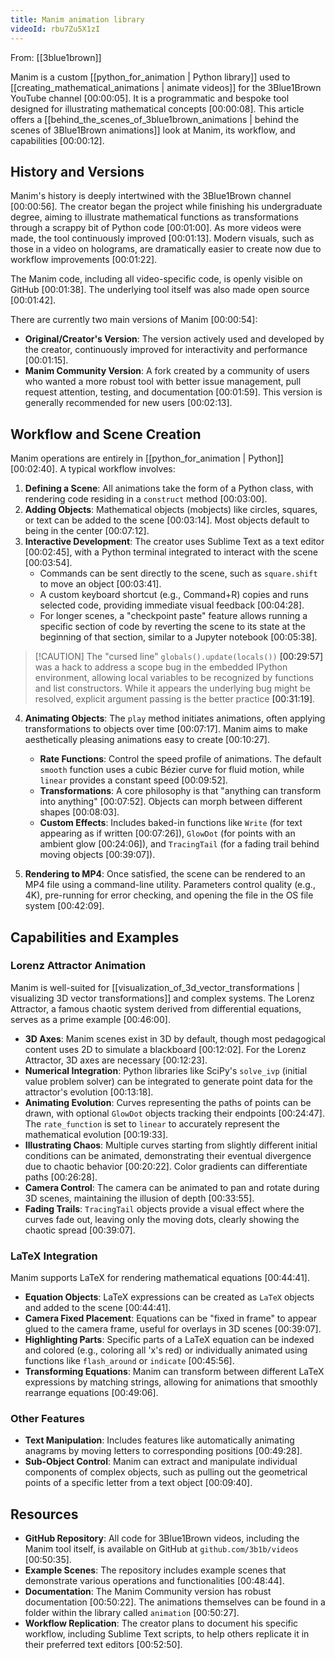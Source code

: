 ```yaml
---
title: Manim animation library
videoId: rbu7Zu5X1zI
---
```


From: [[3blue1brown]] <br/> 

Manim is a custom [[python_for_animation | Python library]] used to [[creating_mathematical_animations | animate videos]] for the 3Blue1Brown YouTube channel <a class="yt-timestamp" data-t="00:00:05">[00:00:05]</a>. It is a programmatic and bespoke tool designed for illustrating mathematical concepts <a class="yt-timestamp" data-t="00:00:08">[00:00:08]</a>. This article offers a [[behind_the_scenes_of_3blue1brown_animations | behind the scenes of 3Blue1Brown animations]] look at Manim, its workflow, and capabilities <a class="yt-timestamp" data-t="00:00:12">[00:00:12]</a>.

## History and Versions

Manim's history is deeply intertwined with the 3Blue1Brown channel <a class="yt-timestamp" data-t="00:00:56">[00:00:56]</a>. The creator began the project while finishing his undergraduate degree, aiming to illustrate mathematical functions as transformations through a scrappy bit of Python code <a class="yt-timestamp" data-t="00:01:00">[00:01:00]</a>. As more videos were made, the tool continuously improved <a class="yt-timestamp" data-t="00:01:13">[00:01:13]</a>. Modern visuals, such as those in a video on holograms, are dramatically easier to create now due to workflow improvements <a class="yt-timestamp" data-t="00:01:22">[00:01:22]</a>.

The Manim code, including all video-specific code, is openly visible on GitHub <a class="yt-timestamp" data-t="00:01:38">[00:01:38]</a>. The underlying tool itself was also made open source <a class="yt-timestamp" data-t="00:01:42">[00:01:42]</a>.

There are currently two main versions of Manim <a class="yt-timestamp" data-t="00:00:54">[00:00:54]</a>:
*   **Original/Creator's Version**: The version actively used and developed by the creator, continuously improved for interactivity and performance <a class="yt-timestamp" data-t="00:01:15">[00:01:15]</a>.
*   **Manim Community Version**: A fork created by a community of users who wanted a more robust tool with better issue management, pull request attention, testing, and documentation <a class="yt-timestamp" data-t="00:01:59">[00:01:59]</a>. This version is generally recommended for new users <a class="yt-timestamp" data-t="00:02:13">[00:02:13]</a>.

## Workflow and Scene Creation

Manim operations are entirely in [[python_for_animation | Python]] <a class="yt-timestamp" data-t="00:02:40">[00:02:40]</a>. A typical workflow involves:

1.  **Defining a Scene**: All animations take the form of a Python class, with rendering code residing in a `construct` method <a class="yt-timestamp" data-t="00:03:00">[00:03:00]</a>.
2.  **Adding Objects**: Mathematical objects (mobjects) like circles, squares, or text can be added to the scene <a class="yt-timestamp" data-t="00:03:14">[00:03:14]</a>. Most objects default to being in the center <a class="yt-timestamp" data-t="00:07:12">[00:07:12]</a>.
3.  **Interactive Development**: The creator uses Sublime Text as a text editor <a class="yt-timestamp" data-t="00:02:45">[00:02:45]</a>, with a Python terminal integrated to interact with the scene <a class="yt-timestamp" data-t="00:03:54">[00:03:54]</a>.
    *   Commands can be sent directly to the scene, such as `square.shift` to move an object <a class="yt-timestamp" data-t="00:03:41">[00:03:41]</a>.
    *   A custom keyboard shortcut (e.g., Command+R) copies and runs selected code, providing immediate visual feedback <a class="yt-timestamp" data-t="00:04:28">[00:04:28]</a>.
    *   For longer scenes, a "checkpoint paste" feature allows running a specific section of code by reverting the scene to its state at the beginning of that section, similar to a Jupyter notebook <a class="yt-timestamp" data-t="00:05:38">[00:05:38]</a>.

> [!CAUTION] The "cursed line" `globals().update(locals())` <a class="yt-timestamp" data-t="00:29:57">[00:29:57]</a> was a hack to address a scope bug in the embedded IPython environment, allowing local variables to be recognized by functions and list constructors. While it appears the underlying bug might be resolved, explicit argument passing is the better practice <a class="yt-timestamp" data-t="00:31:19">[00:31:19]</a>.

4.  **Animating Objects**: The `play` method initiates animations, often applying transformations to objects over time <a class="yt-timestamp" data-t="00:07:17">[00:07:17]</a>. Manim aims to make aesthetically pleasing animations easy to create <a class="yt-timestamp" data-t="00:10:27">[00:10:27]</a>.

    *   **Rate Functions**: Control the speed profile of animations. The default `smooth` function uses a cubic Bézier curve for fluid motion, while `linear` provides a constant speed <a class="yt-timestamp" data-t="00:09:52">[00:09:52]</a>.
    *   **Transformations**: A core philosophy is that "anything can transform into anything" <a class="yt-timestamp" data-t="00:07:52">[00:07:52]</a>. Objects can morph between different shapes <a class="yt-timestamp" data-t="00:08:03">[00:08:03]</a>.
    *   **Custom Effects**: Includes baked-in functions like `Write` (for text appearing as if written <a class="yt-timestamp" data-t="00:07:26">[00:07:26]</a>), `GlowDot` (for points with an ambient glow <a class="yt-timestamp" data-t="00:24:06">[00:24:06]</a>), and `TracingTail` (for a fading trail behind moving objects <a class="yt-timestamp" data-t="00:39:07">[00:39:07]</a>).

5.  **Rendering to MP4**: Once satisfied, the scene can be rendered to an MP4 file using a command-line utility. Parameters control quality (e.g., 4K), pre-running for error checking, and opening the file in the OS file system <a class="yt-timestamp" data-t="00:42:09">[00:42:09]</a>.

## Capabilities and Examples

### Lorenz Attractor Animation

Manim is well-suited for [[visualization_of_3d_vector_transformations | visualizing 3D vector transformations]] and complex systems. The Lorenz Attractor, a famous chaotic system derived from differential equations, serves as a prime example <a class="yt-timestamp" data-t="00:46:00">[00:46:00]</a>.

*   **3D Axes**: Manim scenes exist in 3D by default, though most pedagogical content uses 2D to simulate a blackboard <a class="yt-timestamp" data-t="00:12:02">[00:12:02]</a>. For the Lorenz Attractor, 3D axes are necessary <a class="yt-timestamp" data-t="00:12:23">[00:12:23]</a>.
*   **Numerical Integration**: Python libraries like SciPy's `solve_ivp` (initial value problem solver) can be integrated to generate point data for the attractor's evolution <a class="yt-timestamp" data-t="00:13:18">[00:13:18]</a>.
*   **Animating Evolution**: Curves representing the paths of points can be drawn, with optional `GlowDot` objects tracking their endpoints <a class="yt-timestamp" data-t="00:24:47">[00:24:47]</a>. The `rate_function` is set to `linear` to accurately represent the mathematical evolution <a class="yt-timestamp" data-t="00:19:33">[00:19:33]</a>.
*   **Illustrating Chaos**: Multiple curves starting from slightly different initial conditions can be animated, demonstrating their eventual divergence due to chaotic behavior <a class="yt-timestamp" data-t="00:20:22">[00:20:22]</a>. Color gradients can differentiate paths <a class="yt-timestamp" data-t="00:26:28">[00:26:28]</a>.
*   **Camera Control**: The camera can be animated to pan and rotate during 3D scenes, maintaining the illusion of depth <a class="yt-timestamp" data-t="00:33:55">[00:33:55]</a>.
*   **Fading Trails**: `TracingTail` objects provide a visual effect where the curves fade out, leaving only the moving dots, clearly showing the chaotic spread <a class="yt-timestamp" data-t="00:39:07">[00:39:07]</a>.

### LaTeX Integration

Manim supports LaTeX for rendering mathematical equations <a class="yt-timestamp" data-t="00:44:41">[00:44:41]</a>.
*   **Equation Objects**: LaTeX expressions can be created as `LaTeX` objects and added to the scene <a class="yt-timestamp" data-t="00:44:41">[00:44:41]</a>.
*   **Camera Fixed Placement**: Equations can be "fixed in frame" to appear glued to the camera frame, useful for overlays in 3D scenes <a class="yt-timestamp" data-t="00:39:07">[00:39:07]</a>.
*   **Highlighting Parts**: Specific parts of a LaTeX equation can be indexed and colored (e.g., coloring all 'x's red) or individually animated using functions like `flash_around` or `indicate` <a class="yt-timestamp" data-t="00:45:56">[00:45:56]</a>.
*   **Transforming Equations**: Manim can transform between different LaTeX expressions by matching strings, allowing for animations that smoothly rearrange equations <a class="yt-timestamp" data-t="00:49:06">[00:49:06]</a>.

### Other Features

*   **Text Manipulation**: Includes features like automatically animating anagrams by moving letters to corresponding positions <a class="yt-timestamp" data-t="00:49:28">[00:49:28]</a>.
*   **Sub-Object Control**: Manim can extract and manipulate individual components of complex objects, such as pulling out the geometrical points of a specific letter from a text object <a class="yt-timestamp" data-t="00:09:40">[00:09:40]</a>.

## Resources

*   **GitHub Repository**: All code for 3Blue1Brown videos, including the Manim tool itself, is available on GitHub at `github.com/3b1b/videos` <a class="yt-timestamp" data-t="00:50:35">[00:50:35]</a>.
*   **Example Scenes**: The repository includes example scenes that demonstrate various operations and functionalities <a class="yt-timestamp" data-t="00:48:44">[00:48:44]</a>.
*   **Documentation**: The Manim Community version has robust documentation <a class="yt-timestamp" data-t="00:50:22">[00:50:22]</a>. The animations themselves can be found in a folder within the library called `animation` <a class="yt-timestamp" data-t="00:50:27">[00:50:27]</a>.
*   **Workflow Replication**: The creator plans to document his specific workflow, including Sublime Text scripts, to help others replicate it in their preferred text editors <a class="yt-timestamp" data-t="00:52:50">[00:52:50]</a>.